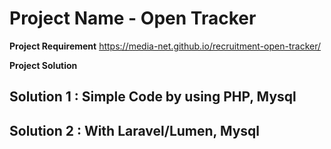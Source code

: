 # Project Name - Open Tracker

**Project Requirement**
https://media-net.github.io/recruitment-open-tracker/


**Project Solution**

## Solution 1 :  Simple Code by using PHP, Mysql

## Solution 2 : With Laravel/Lumen, Mysql
